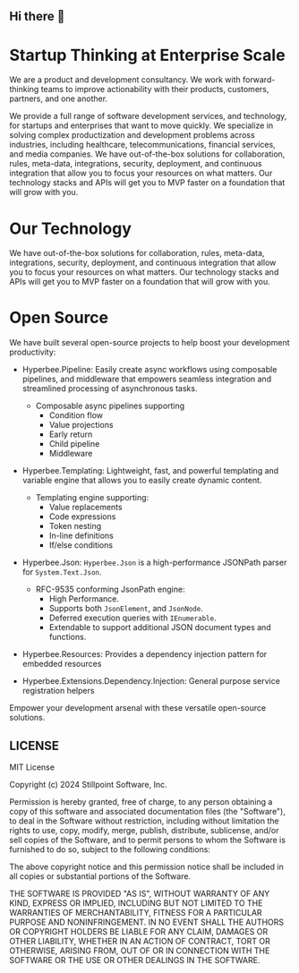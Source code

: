 ## Hi there 👋

# Startup Thinking at Enterprise Scale

We are a product and development consultancy. We work with forward-thinking teams to improve actionability with their products, customers, partners, and one another.

We provide a full range of software development services, and technology, for startups and enterprises that want to move quickly. We specialize in solving complex productization and development problems across industries, including healthcare, telecommunications, financial services, and media companies.
We have out-of-the-box solutions for collaboration, rules, meta-data, integrations, security, deployment, and continuous integration that allow you to focus your resources on what matters. Our technology stacks and APIs will get you to MVP faster on a foundation that will grow with you.

# Our Technology

We have out-of-the-box solutions for collaboration, rules, meta-data, integrations, security, deployment, and continuous integration that allow you to focus your resources on what matters. Our technology stacks and APIs will get you to MVP faster on a foundation that will grow with you.

# Open Source

We have built several open-source projects to help boost your development productivity:

- Hyperbee.Pipeline: Easily create async workflows using composable pipelines, and middleware that empowers seamless integration and streamlined processing of asynchronous tasks.

   -  Composable async pipelines supporting
      - Condition flow
      - Value projections
      - Early return
      - Child pipeline
      - Middleware

- Hyperbee.Templating: Lightweight, fast, and powerful templating and variable engine that allows you to easily create dynamic content.  

  - Templating engine supporting:
    - Value replacements
    - Code expressions
    - Token nesting
    - In-line definitions
    - If/else conditions

- Hyperbee.Json: `Hyperbee.Json` is a high-performance JSONPath parser for `System.Text.Json`.

  - RFC-9535 conforming JsonPath engine:
    - High Performance.
    - Supports both `JsonElement`, and `JsonNode`.
    - Deferred execution queries with `IEnumerable`.
    - Extendable to support additional JSON document types and functions.

- Hyperbee.Resources: Provides a dependency injection pattern for embedded resources
  
- Hyperbee.Extensions.Dependency.Injection: General purpose service registration helpers

Empower your development arsenal with these versatile open-source solutions. 


## LICENSE

MIT License

Copyright (c) 2024 Stillpoint Software, Inc.

Permission is hereby granted, free of charge, to any person obtaining a copy
of this software and associated documentation files (the "Software"), to deal
in the Software without restriction, including without limitation the rights
to use, copy, modify, merge, publish, distribute, sublicense, and/or sell
copies of the Software, and to permit persons to whom the Software is
furnished to do so, subject to the following conditions:

The above copyright notice and this permission notice shall be included in all
copies or substantial portions of the Software.

THE SOFTWARE IS PROVIDED "AS IS", WITHOUT WARRANTY OF ANY KIND, EXPRESS OR
IMPLIED, INCLUDING BUT NOT LIMITED TO THE WARRANTIES OF MERCHANTABILITY,
FITNESS FOR A PARTICULAR PURPOSE AND NONINFRINGEMENT. IN NO EVENT SHALL THE
AUTHORS OR COPYRIGHT HOLDERS BE LIABLE FOR ANY CLAIM, DAMAGES OR OTHER
LIABILITY, WHETHER IN AN ACTION OF CONTRACT, TORT OR OTHERWISE, ARISING FROM,
OUT OF OR IN CONNECTION WITH THE SOFTWARE OR THE USE OR OTHER DEALINGS IN THE
SOFTWARE.
